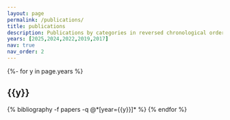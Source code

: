 ```yaml
---
layout: page
permalink: /publications/
title: publications
description: Publications by categories in reversed chronological order. generated by jekyll-scholar.
years: [2025,2024,2022,2019,2017]
nav: true
nav_order: 2
---
```

<!-- _pages/publications.md -->
<div class="publications">

{%- for y in page.years %}
  <h2 class="year">{{y}}</h2>
  {% bibliography -f papers -q @*[year={{y}}]* %}
{% endfor %}

</div>
